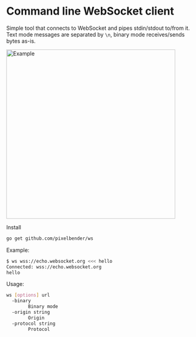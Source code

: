 # Command line WebSocket client

Simple tool that connects to WebSocket and pipes stdin/stdout to/from it.<br/>
Text mode messages are separated by `\n`, binary mode receives/sends bytes as-is.

<img src="https://gist.githubusercontent.com/pixelbender/46a699b2198b246fffaf28b2e336f22d/raw/ws.gif" alt="Example" width="445px"/>

Install

```sh
go get github.com/pixelbender/ws
```

Example:

```sh
$ ws wss://echo.websocket.org <<< hello
Connected: wss://echo.websocket.org
hello
```

Usage:

```sh
ws [options] url
  -binary
    	Binary mode
  -origin string
    	Origin
  -protocol string
    	Protocol
```
